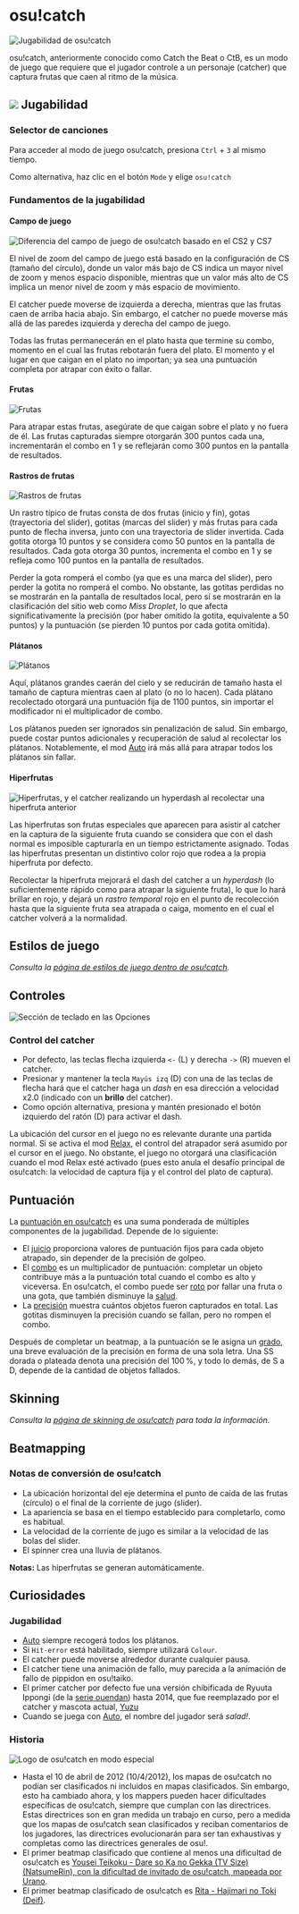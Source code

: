 # osu!catch

![Jugabilidad de osu!catch](/wiki/shared/catch-gameplay.jpg "Interfaz de osu!catch")

osu!catch, anteriormente conocido como Catch the Beat o CtB, es un modo de juego que requiere que el jugador controle a un personaje (catcher) que captura frutas que caen al ritmo de la música.

## ![](/wiki/shared/mode/catch.png) Jugabilidad

### Selector de canciones

Para acceder al modo de juego osu!catch, presiona `Ctrl` + `3` al mismo tiempo.

Como alternativa, haz clic en el botón `Mode` y elige `osu!catch`

### Fundamentos de la jugabilidad

#### Campo de juego

![Diferencia del campo de juego de osu!catch basado en el CS2 y CS7](/wiki/shared/Catch_Playfield_27.jpg "Diferencia del campo de juego de osu!catch basado en el CS")

El nivel de zoom del campo de juego está basado en la configuración de CS (tamaño del círculo), donde un valor más bajo de CS indica un mayor nivel de zoom y menos espacio disponible, mientras que un valor más alto de CS implica un menor nivel de zoom y más espacio de movimiento.

El catcher puede moverse de izquierda a derecha, mientras que las frutas caen de arriba hacia abajo. Sin embargo, el catcher no puede moverse más allá de las paredes izquierda y derecha del campo de juego.

Todas las frutas permanecerán en el plato hasta que termine su combo, momento en el cual las frutas rebotarán fuera del plato. El momento y el lugar en que caigan en el plato no importan; ya sea una puntuación completa por atrapar con éxito o fallar.

#### Frutas

![Frutas](/wiki/shared/Catch_fruits.jpg "Frutas de osu!catch")

Para atrapar estas frutas, asegúrate de que caigan sobre el plato y no fuera de él. Las frutas capturadas siempre otorgarán 300 puntos cada una, incrementarán el combo en 1 y se reflejarán como 300 puntos en la pantalla de resultados.

#### Rastros de frutas

![Rastros de frutas](/wiki/shared/Catch_trails.jpg "Rastro de frutas en osu!catch")

Un rastro típico de frutas consta de dos frutas (inicio y fin), gotas (trayectoria del slider), gotitas (marcas del slider) y más frutas para cada punto de flecha inversa, junto con una trayectoria de slider invertida. Cada gotita otorga 10 puntos y se considera como 50 puntos en la pantalla de resultados. Cada gota otorga 30 puntos, incrementa el combo en 1 y se refleja como 100 puntos en la pantalla de resultados.

Perder la gota romperá el combo (ya que es una marca del slider), pero perder la gotita no romperá el combo. No obstante, las gotitas perdidas no se mostrarán en la pantalla de resultados local, pero sí se mostrarán en la clasificación del sitio web como *Miss Droplet*, lo que afecta significativamente la precisión (por haber omitido la gotita, equivalente a 50 puntos) y la puntuación (se pierden 10 puntos por cada gotita omitida).

#### Plátanos

![Plátanos](/wiki/shared/Catch_bananas.jpg "Plátanos de osu!catch")

Aquí, plátanos grandes caerán del cielo y se reducirán de tamaño hasta el tamaño de captura mientras caen al plato (o no lo hacen). Cada plátano recolectado otorgará una puntuación fija de 1100 puntos, sin importar el modificador ni el multiplicador de combo.

Los plátanos pueden ser ignorados sin penalización de salud. Sin embargo, puede costar puntos adicionales y recuperación de salud al recolectar los plátanos. Notablemente, el mod [Auto](/wiki/Gameplay/Game_modifier/Auto) irá más allá para atrapar todos los plátanos sin fallar.

#### Hiperfrutas

![Hiperfrutas, y el catcher realizando un hyperdash al recolectar una hiperfruta anterior](/wiki/shared/Catch_hyperfruits.jpg "Hiperfrutas de osu!catch")

Las hiperfrutas son frutas especiales que aparecen para asistir al catcher en la captura de la siguiente fruta cuando se considera que con el dash normal es imposible capturarla en un tiempo estrictamente asignado. Todas las hiperfrutas presentan un distintivo color rojo que rodea a la propia hiperfruta por defecto.

Recolectar la hiperfruta mejorará el dash del catcher a un *hyperdash* (lo suficientemente rápido como para atrapar la siguiente fruta), lo que lo hará brillar en rojo, y dejará un *rastro temporal* rojo en el punto de recolección hasta que la siguiente fruta sea atrapada o caiga, momento en el cual el catcher volverá a la normalidad.

## Estilos de juego

*Consulta la [página de estilos de juego dentro de osu!catch](/wiki/Gameplay/Play_style#osu!catch).*

## Controles

![Sección de teclado en las Opciones](/wiki/shared/Options_keyboard.jpg "Icono de entrada en las opciones, sección de teclado")

### Control del catcher

- Por defecto, las teclas flecha izquierda `<-` (L) y derecha `->` (R) mueven el catcher.
- Presionar y mantener la tecla `Mayús izq` (D) con una de las teclas de flecha hará que el catcher haga un *dash* en esa dirección a velocidad x2.0 (indicado con un **brillo** del catcher).
- Como opción alternativa, presiona y mantén presionado el botón izquierdo del ratón (D) para activar el dash.

La ubicación del cursor en el juego no es relevante durante una partida normal. Si se activa el mod [Relax](/wiki/Gameplay/Game_modifier/Relax), el control del atrapador será asumido por el cursor en el juego. No obstante, el juego no otorgará una clasificación cuando el mod Relax esté activado (pues esto anula el desafío principal de osu!catch: la velocidad de captura fija y el control del plato de captura).

## Puntuación

La [puntuación en osu!catch](/wiki/Gameplay/Score/ScoreV1/osu!catch) es una suma ponderada de múltiples componentes de la jugabilidad. Depende de lo siguiente:

- El [juicio](/wiki/Gameplay/Judgement) proporciona valores de puntuación fijos para cada objeto atrapado, sin depender de la precisión de golpeo.
- El [combo](/wiki/Gameplay/Combo_(score_multiplier)) es un multiplicador de puntuación: completar un objeto contribuye más a la puntuación total cuando el combo es alto y viceversa. En osu!catch, el combo puede ser [roto](/wiki/Gameplay/Judgement/Combobreak) por fallar una fruta o una gota, que también disminuye la [salud](/wiki/Gameplay/Health).
- La [precisión](/wiki/Gameplay/Accuracy#osu!catch) muestra cuántos objetos fueron capturados en total. Las gotitas disminuyen la precisión cuando se fallan, pero no rompen el combo.

Después de completar un beatmap, a la puntuación se le asigna un [grado](/wiki/Gameplay/Grade#osu!catch), una breve evaluación de la precisión en forma de una sola letra. Una SS dorada o plateada denota una precisión del 100 %, y todo lo demás, de S a D, depende de la cantidad de objetos fallados.

## Skinning

*Consulta la [página de skinning de osu!catch](/wiki/Skinning/osu!catch) para toda la información.*

## Beatmapping

### Notas de conversión de osu!catch

- La ubicación horizontal del eje determina el punto de caída de las frutas (círculo) o el final de la corriente de jugo (slider).
- La apariencia se basa en el tiempo establecido para completarlo, como es habitual.
- La velocidad de la corriente de jugo es similar a la velocidad de las bolas del slider.
- El spinner crea una lluvia de plátanos.

**Notas:** Las hiperfrutas se generan automáticamente.

## Curiosidades

### Jugabilidad

- [Auto](/wiki/Gameplay/Game_modifier/Auto) siempre recogerá todos los plátanos.
- Si `Hit-error` está habilitado, siempre utilizará `Colour`.
- El catcher puede moverse alrededor durante cualquier pausa.
- El catcher tiene una animación de fallo, muy parecida a la animación de fallo de pippidon en osu!taiko.
- El primer catcher por defecto fue una versión chibificada de Ryuuta Ippongi (de la [serie ouendan](https://es.wikipedia.org/wiki/Osu!_Tatakae!_Ouendan)) hasta 2014, que fue reemplazado por el catcher y mascota actual, [Yuzu](/wiki/Mascots#yuzu)
- Cuando se juega con [Auto](/wiki/Gameplay/Game_modifier/Auto), el nombre del jugador será *salad!*.

### Historia

![Logo de osu!catch en modo especial](/wiki/shared/Ctb_logo.jpg "Logo de Catch the Beat en modo especial")

- Hasta el 10 de abril de 2012 (10/4/2012), los mapas de osu!catch no podían ser clasificados ni incluidos en mapas clasificados. Sin embargo, esto ha cambiado ahora, y los mappers pueden hacer dificultades específicas de osu!catch, siempre que cumplan con las directrices. Estas directrices son en gran medida un trabajo en curso, pero a medida que los mapas de osu!catch sean clasificados y reciban comentarios de los jugadores, las directrices evolucionarán para ser tan exhaustivas y completas como las directrices generales de osu!.
- El primer beatmap clasificado que contiene al menos una dificultad de osu!catch es [Yousei Teikoku - Dare so Ka no Gekka (TV Size) (NatsumeRin), con la dificultad de invitado de osu!catch, mapeada por Urano](https://osu.ppy.sh/beatmapsets/13676).
- El primer beatmap clasificado de osu!catch es [Rita - Hajimari no Toki (Deif)](https://osu.ppy.sh/beatmapsets/91485).
